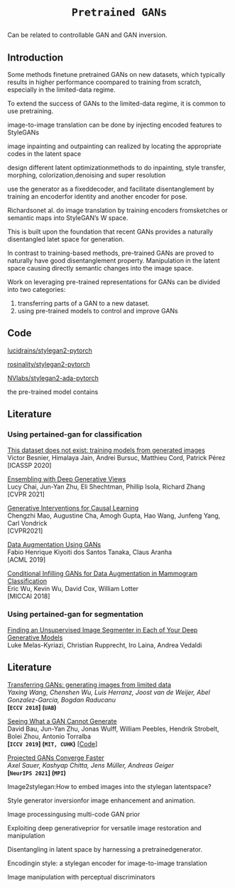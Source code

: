 # <p align=center>`Pretrained GANs`</p>

Can be related to controllable GAN and GAN inversion.



## Introduction

Some methods finetune pretrained GANs on new datasets, which typically results in higher performance coompared to training from scratch, especially in the limited-data regime.

To extend the success of GANs to the limited-data regime, it is common to use pretraining.



image-to-image translation can be done by injecting encoded features to StyleGANs

image inpainting and outpainting can realized by locating the appropriate codes in the latent space



design different latent optimizationmethods to do inpainting, style transfer, morphing, colorization,denoising and super resolution



use the generator as a fixeddecoder, and facilitate disentanglement by training an encoderfor identity and another encoder for pose.



Richardsonet al. do image translation by training encoders fromsketches or semantic maps into StyleGAN’s W space.



This is built upon the foundation that recent GANs provides a naturally disentangled latet space for generation.



In contrast to training-based methods, pre-trained GANs are proved to naturally have good disentanglement property. Manipulation in the latent space causing directly semantic changes into the image space.



Work on leveraging pre-trained representations for GANs can be divided into two categories: 

1. transferring parts of a GAN to a new dataset.
2. using pre-trained models to control and improve GANs



## Code

[lucidrains/stylegan2-pytorch](lucidrains/stylegan2-pytorch)

[rosinality/stylegan2-pytorch](rosinality/stylegan2-pytorch)

[NVlabs/stylegan2-ada-pytorch](NVlabs/stylegan2-ada-pytorch)



the pre-trained model contains



## Literature



### Using pertained-gan for classification

[This dataset does not exist: training models from generated images](https://arxiv.org/pdf/1911.02888.pdf)  
Victor Besnier, Himalaya Jain, Andrei Bursuc, Matthieu Cord, Patrick Pérez  
[ICASSP 2020]

[Ensembling with Deep Generative Views](https://arxiv.org/pdf/2104.14551.pdf)  
Lucy Chai, Jun-Yan Zhu, Eli Shechtman, Phillip Isola, Richard Zhang  
[CVPR 2021]

[Generative Interventions for Causal Learning](https://arxiv.org/pdf/2012.12265.pdf)  
Chengzhi Mao, Augustine Cha, Amogh Gupta, Hao Wang, Junfeng Yang, Carl Vondrick  
[CVPR2021]

[Data Augmentation Using GANs](https://arxiv.org/pdf/1904.09135.pdf)  
Fabio Henrique Kiyoiti dos Santos Tanaka, Claus Aranha  
[ACML 2019]

[Conditional Infilling GANs for Data Augmentation in Mammogram Classification](https://arxiv.org/pdf/1807.08093.pdf)  
Eric Wu, Kevin Wu, David Cox, William Lotter  
[MICCAI 2018]





### Using pertained-gan for segmentation

[Finding an Unsupervised Image Segmenter in Each of Your Deep Generative Models](https://arxiv.org/pdf/2105.08127.pdf)  
Luke Melas-Kyriazi, Christian Rupprecht, Iro Laina, Andrea Vedaldi  







## Literature

[Transferring GANs: generating images from limited data](https://arxiv.org/pdf/1805.01677.pdf)  
*Yaxing Wang, Chenshen Wu, Luis Herranz, Joost van de Weijer, Abel Gonzalez-Garcia, Bogdan Raducanu*  
**[`ECCV 2018`] (`UAB`)**

[Seeing What a GAN Cannot Generate](https://arxiv.org/pdf/1910.11626.pdf)  
David Bau, Jun-Yan Zhu, Jonas Wulff, William Peebles, Hendrik Strobelt, Bolei Zhou, Antonio Torralba  
**[`ICCV 2019`]  (`MIT, CUHK`)**  [[Code](https://github.com/davidbau/ganseeing)]



[Projected GANs Converge Faster](https://arxiv.org/pdf/2111.01007.pdf)  
*Axel Sauer, Kashyap Chitta, Jens Müller, Andreas Geiger*  
**[`NeurIPS 2021`] (`MPI`)**





Image2stylegan:How to embed images into the stylegan latentspace?

Style generator inversionfor image enhancement and animation.

Image processingusing multi-code GAN prior

Exploiting deep generativeprior for versatile image restoration and manipulation

Disentangling in latent space by harnessing a pretrainedgenerator.

Encodingin style: a stylegan encoder for image-to-image translation

Image manipulation with perceptual discriminators
